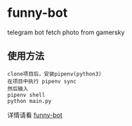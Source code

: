 # funny-bot
telegram bot fetch photo from gamersky
## 使用方法
```
clone项目后，安装pipenv(python3)
在项目中执行 pipenv sync
然后输入 
pipenv shell
python main.py
```
详情请看 [funny-bot](https://yangsoon.github.io/2018/04/14/%E7%94%A8aiotg%E5%BC%80%E5%8F%91%E4%B8%80%E4%B8%AAtelegram%E7%88%AC%E8%99%AB%E6%9C%BA%E5%99%A8%E4%BA%BA/)
